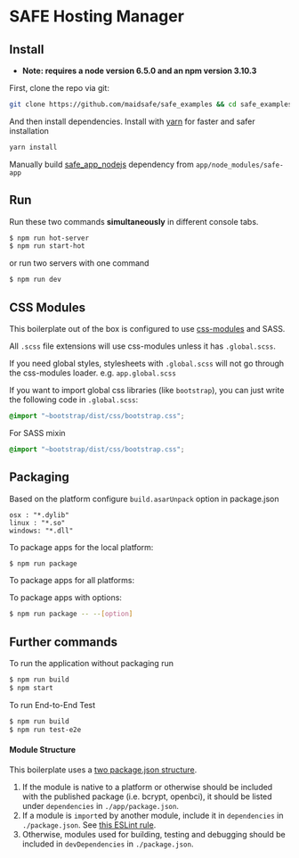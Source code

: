 # SAFE Hosting Manager

## Install

* **Note: requires a node version 6.5.0 and an npm version 3.10.3**

First, clone the repo via git:

```bash
git clone https://github.com/maidsafe/safe_examples && cd safe_examples/web_hosting_manager
```

And then install dependencies.
Install with [yarn](https://github.com/yarnpkg/yarn) for faster and safer installation

```bash
yarn install
```

Manually build [safe_app_nodejs](https://github.com/maidsafe/safe_app_nodejs) dependency from `app/node_modules/safe-app`

## Run

Run these two commands __simultaneously__ in different console tabs.

```bash
$ npm run hot-server
$ npm run start-hot
```

or run two servers with one command

```bash
$ npm run dev
```

## CSS Modules

This boilerplate out of the box is configured to use [css-modules](https://github.com/css-modules/css-modules) and SASS.

All `.scss` file extensions will use css-modules unless it has `.global.scss`.

If you need global styles, stylesheets with `.global.scss` will not go through the
css-modules loader. e.g. `app.global.scss`

If you want to import global css libraries (like `bootstrap`), you can just write the following code in `.global.scss`:

```css
@import "~bootstrap/dist/css/bootstrap.css";
```

For SASS mixin
```css
@import "~bootstrap/dist/css/bootstrap.css";
```


## Packaging

Based on the platform configure `build.asarUnpack` option in package.json
```
osx : "*.dylib"
linux : "*.so"
windows: "*.dll"
```

To package apps for the local platform:

```bash
$ npm run package
```

To package apps for all platforms:

To package apps with options:

```bash
$ npm run package -- --[option]
```

## Further commands

To run the application without packaging run

```bash
$ npm run build
$ npm start
```

To run End-to-End Test

```bash
$ npm run build
$ npm run test-e2e
```

#### Module Structure

This boilerplate uses a [two package.json structure](https://github.com/electron-userland/electron-builder#two-packagejson-structure).

1. If the module is native to a platform or otherwise should be included with the published package (i.e. bcrypt, openbci), it should be listed under `dependencies` in `./app/package.json`.
2. If a module is `import`ed by another module, include it in `dependencies` in `./package.json`.   See [this ESLint rule](https://github.com/benmosher/eslint-plugin-import/blob/master/docs/rules/no-extraneous-dependencies.md).
3. Otherwise, modules used for building, testing and debugging should be included in `devDependencies` in `./package.json`.

